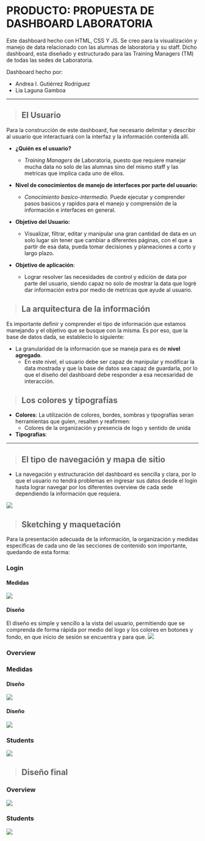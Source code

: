 # PRODUCTO: PROPUESTA DE DASHBOARD LABORATORIA 
Este dashboard hecho con HTML, CSS Y JS. Se creo para la visualización y manejo de data relacionado con las alumnas de laboratoria y su staff.
Dicho dashboard, esta diseñado y estructurado para las Training Managers (TM) de todas las sedes de Laboratoria.

Dashboard hecho por:
* Andrea I. Gutiérrez Rodríguez
* Lia Laguna Gamboa

- - - -

> ## El Usuario
Para la construcción de este dashboard, fue necesario delimitar y describir al usuario que interactuará con la interfaz y la información contenida allí.
 * __¿Quién es el usuario?__
    * _Training Managers_ de Laboratoria, puesto que requiere manejar mucha data no solo de las alumnas sino del mismo staff y las metricas que implica cada uno de ellos.

 * __Nivel de conocimientos de manejo de interfaces por parte del usuario:__
    * _Conocimiento basico-intermedio._ Puede ejecutar y comprender pasos basicos y rapidos para el manejo y comprensión de la información e interfaces en general.

 * __Objetivo del Usuario:__ 
    * Visualizar, filtrar, editar y manipular una gran cantidad de data en un solo lugar sin tener que cambiar a diferentes páginas, con el que a partir de esa data, pueda tomar decisiones y planeaciones a corto y largo plazo.

 * __Objetivo de aplicación__: 
    * Lograr resolver las necesidades de control y edición de data por parte del usuario, siendo capaz no solo de mostrar la data que logré dar información extra por medio de metricas que ayude al usuario.

> ## La arquitectura de la información ##
Es importante definir y comprender el tipo de información que estamos manejando y el objetivo que se busque con la misma. Es por eso, que la base de datos dada, se establecio lo siguiente:
 * La granularidad de la información que se maneja para es de __nivel agregado__. 
    * En este nivel, el usuario debe ser capaz de manipular y modificar la data mostrada y que la base de datos sea capaz de guardarla, por lo que el diseño del dashboard debe responder a esa necesaridad de interacción.


> ## Los colores y tipografías 
* __Colores__: La utilización de colores, bordes, sombras y tipografías seran herramientas que guíen, resalten y reafirmen:
    * Colores de la organización y presencia de logo y sentido de unida
* __Tipografias__: 

---

> ## El tipo de navegación y mapa de sitio
* La navegación y estructuración del dashboard es sencilla y clara, por lo que el usuario no tendrá problemas en ingresar sus datos desde el login hasta lograr navegar por los diferentes overview de cada sede dependiendo la información que requiera.

 <img src=assets/images/maquetados/mapa.png>

> ## Sketching y maquetación ##
Para la presentación adecuada de la información, la organización y medidas especificas de cada uno de las secciones de contenido son importante, quedando de esta forma:


### __Login__ ###

#### Medidas 
 <img src=assets/images/maquetados/login-maquetacion.jpg>

#### Diseño 
El diseño es simple y sencillo a la vista del usuario, permitiendo que se comprenda de forma rápida por medio del logo y los colores en botones y fondo, en que inicio de sesión se encuentra y para que.
<img src=assets/images/maquetados/login-coment.png>

### __Overview__ ###
### Medidas
#### Diseño
<img src=assets/images/maquetados/overview-coment.png>

#### Diseño
<img src=assets/images/maquetados/login-maquetacion.jpg>

### __Students__ ###
<img src=assets/images/maquetados/students-detalles.jpg>

> ## Diseño final ##

### __Overview__ ###
<img src=assets/images/maquetados/overview.jpg>

### __Students__ ###
<img src=assets/images/maquetados/students.jpg>


